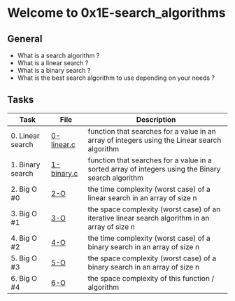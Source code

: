 # Welcome to 0x1E-search_algorithms

## General
* What is a search algorithm ?
* What is a linear search ?
* What is a binary search ?
* What is the best search algorithm to use depending on your needs ?

## Tasks

| Task | File | Description |
| ---- | ---- | ----- |
| 0. Linear search | [0-linear.c](./0-linear.c) | function that searches for a value in an array of integers using the Linear search algorithm |
| 1. Binary search | [1-binary.c](./1-binary.c) | function that searches for a value in a sorted array of integers using the Binary search algorithm |
| 2. Big O #0 | [2-O](./2-O) | the time complexity (worst case) of a linear search in an array of size n |
| 3. Big O #1 | [3-O](./3-O) | the space complexity (worst case) of an iterative linear search algorithm in an array of size n |
| 4. Big O #2 | [4-O](./4-O) | the time complexity (worst case) of a binary search in an array of size n |
| 5. Big O #3 | [5-O](./5-O) | the space complexity (worst case) of a binary search in an array of size n |
| 6. Big O #4 | [6-O](./6-O) |  the space complexity of this function / algorithm |
